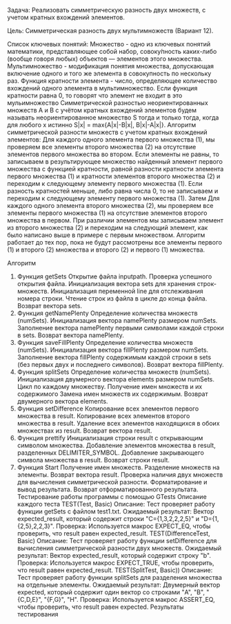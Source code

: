 Задача:
Реализовать симметрическую разность двух множеств, с учетом кратных вхождений элементов.

Цель:
Симметрическая разность двух мультимножеств (Вариант 12).

Список ключевых понятий:
Множество - одно из ключевых понятий математики, представляющее собой набор, совоку́пность каких-либо (вообще говоря любых) объектов — элементов этого множества.
Мультимножество - модификация понятия множества, допускающая включение одного и того же элемента в совокупность по нескольку раз.
Функция кратности элемента - число, определяющее количество вхождений одного элемента в мультимножество. Если функция кратности равна 0, то говорят что элемент не входит в это мульимножество
Симметрической разностью неориентированных множеств A и B с учётом кратных
вхождений элементов будем называть неориентированное множество S тогда и только тогда,
когда для любого x истинно S|x| = max{A|x|-B|x|, B|x|-A|x|}.
Алгоритм симметрической разности множеств с учетом кратных вхождений элементов:
Для каждого одного элемента первого множества (1), мы проверяем все элементы второго множества (2) на отсутствие элементов первого множества во втором. Если элементы не равны, то записываем в результирующее множество найденный элемент первого множества с функцией кратности, равной разности кратности элемента первого множества (1) и кратности элементов второго множества (2) и переходим к следующему элементу первого множества (1). Если разность кратностей меньше, либо равна числа 0, то не записываем и переходим к следующему элементу первого множества (1). Затем Для каждого одного элемента второго множества (2), мы проверяем все элементы первого множества (1) на отсутствие элементов второго множества в первом. При различии элементов мы записываем элемент из второго множества (2) и переходим на следующий элемент, как было написано выше в примере с первым множеством.  Алгоритм работает до тех пор, пока не будут рассмотрены все элементы первого (1) и второго (2) множества и второго (2) и первого (1) множества.

Алгоритм
1. Функция getSets
Открытие файла inputpath.
Проверка успешного открытия файла.
Инициализация вектора sets для хранения строк-множеств.
Инициализация переменной line для отслеживания номера строки.
Чтение строк из файла в цикле до конца файла.
Возврат вектора sets.
2. Функция getNamePlenty
Определение количества множеств (numSets).
Инициализация вектора namePlenty размером numSets.
Заполнение вектора namePlenty первыми символами каждой строки в sets.
Возврат вектора namePlenty.
3. Функция saveFillPlenty
Определение количества множеств (numSets).
Инициализация вектора fillPlenty размером numSets.
Заполнение вектора fillPlenty содержимым каждой строки в sets (без первых двух и последнего символов).
Возврат вектора fillPlenty.
4. Функция splitSets
Определение количества множеств (numSets).
Инициализация двумерного вектора elements размером numSets.
Цикл по каждому множеству.
Получение имен множеств и их содержимого
Замена имен множеств их содержимым.
Возврат двумерного вектора elements.
5. Функция setDifference
Копирование всех элементов первого множества в result.
Копирование всех элементов второго множества в result.
Удаление всех элементов находящихся в обоих множествах из result.
Возврат вектора result.
7. Функция prettify
Инициализация строки result с открывающим символом множества.
Добавление элементов множества в result, разделенных DELIMITER_SYMBOL.
Добавление закрывающего символа множества в result.
Возврат строки result.
8. Функция Start
Получение имен множеств.
Разделение множеств на элементы.
Возврат вектора result.
Проверка наличия двух множеств для вычисления симметрической разности.
Форматирование и вывод результата.
Возврат отформатированного результата.
Тестирование работы программы с помощью GTests
Описание каждого теста
TEST(Test, Basic)
Описание: Тест проверяет работу функции getSets с файлом test1.txt.
Ожидаемый результат: Вектор expected_result, который содержит строки "C={1,3,2,2,2,5}" и "D={1,{2,5},2,2,3}".
Проверка: Используется макрос EXPECT_EQ, чтобы проверить, что result равен expected_result.
TEST(DifferenceTest, Basic)
Описание: Тест проверяет работу функции setDifference для вычисления симметрической разности двух множеств.
Ожидаемый результат: Вектор expected_result, который содержит строку "b".
Проверка: Используется макрос EXPECT_TRUE, чтобы проверить, что result равен expected_result.
TEST(SplitTest, Basic))
Описание: Тест проверяет работу функции splitSets для разделения множества на отдельные элементы.
Ожидаемый результат: Двумерный вектор expected, который содержит один вектор со строками "A", "B", "{C,D,E}", "{F,G}", "H".
Проверка: Используется макрос ASSERT_EQ, чтобы проверить, что result равен expected.
Результаты тестирования
